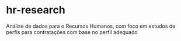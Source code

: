 # hr-research
Análise de dados para o Recursos Humanos, com foco em estudos de perfis para contratações com base no perfil adequado
